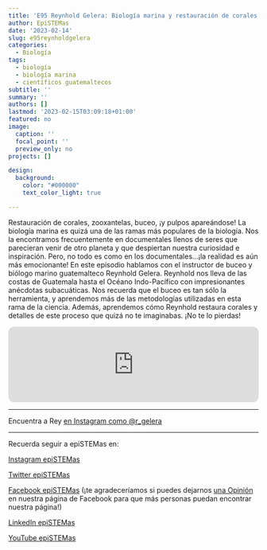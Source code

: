 ```yaml
---
title: 'E95 Reynhold Gelera: Biología marina y restauración de corales'
author: EpiSTEMas
date: '2023-02-14'
slug: e95reynholdgelera
categories:
  - Biología
tags:
  - biología
  - biología marina
  - científicos guatemaltecos
subtitle: ''
summary: ''
authors: []
lastmod: '2023-02-15T03:09:18+01:00'
featured: no
image:
  caption: ''
  focal_point: ''
  preview_only: no
projects: []

design:
  background:
    color: "#000000"
    text_color_light: true

---
```



Restauración de corales, zooxantelas, buceo, ¡y pulpos apareándose! La biología marina es quizá una de las ramas más populares de la biología. Nos la encontramos frecuentemente en documentales llenos de seres que parecieran venir de otro planeta y que despiertan nuestra curiosidad e inspiración. Pero, no todo es como en los documentales…¡la realidad es aún más emocionante! En este episodio hablamos con el instructor de buceo y biólogo marino guatemalteco Reynhold Gelera. Reynhold nos lleva de las costas de Guatemala hasta el Océano Indo-Pacífico con impresionantes anécdotas subacuáticas. Nos recuerda que el buceo es tan sólo la herramienta, y aprendemos más de las metodologías utilizadas en esta rama de la ciencia. Además, aprendemos cómo Reynhold restaura corales y detalles de este proceso que quizá no te imaginabas. ¡No te lo pierdas!

<iframe style="border-radius:12px" src="https://open.spotify.com/embed/episode/6ek4NWtlVLBeTzoH4wjJ1c?utm_source=generator&theme=0" width="100%" height="152" frameBorder="0" allowfullscreen="" allow="autoplay; clipboard-write; encrypted-media; fullscreen; picture-in-picture" loading="lazy"></iframe>

- - - - -

Encuentra a Rey [en Instagram como @r_gelera](https://www.instagram.com/r_gelera/)


- - - - -

Recuerda seguir a epiSTEMas en:

[Instagram epiSTEMas](https://www.instagram.com/epistemas/)  

[Twitter epiSTEMas](https://twitter.com/epiSTEMas_Pod)

[Facebook epiSTEMas](https://www.facebook.com/epiSTEMasPod) (¡te agradeceríamos si puedes dejarnos [una Opinión](https://www.facebook.com/epiSTEMasPod/reviews/) en nuestra página de Facebook para que más personas puedan encontrar nuestra página!)

[LinkedIn epiSTEMas](https://www.linkedin.com/company/epistemas-podcast/)

[YouTube epiSTEMas](https://www.youtube.com/@epistemaspodcast)